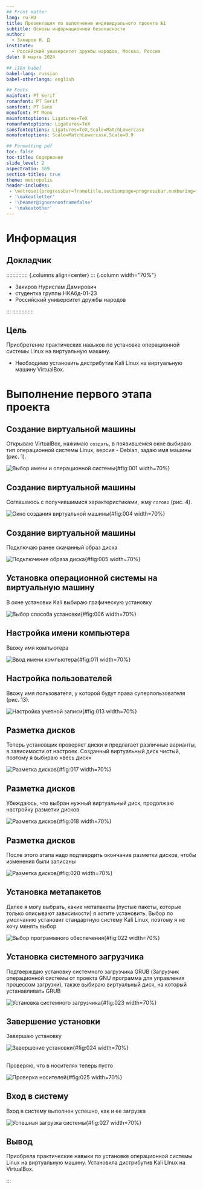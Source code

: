 ```yaml
---
## Front matter
lang: ru-RU
title: Презентация по выполнению индивидуального проекта №1
subtitle: Основы информационной безопасности
author:
  - Закиров Н. Д
institute:
  - Российский университет дружбы народов, Москва, Россия
date: 8 марта 2024

## i18n babel
babel-lang: russian
babel-otherlangs: english

## Fonts
mainfont: PT Serif
romanfont: PT Serif
sansfont: PT Sans
monofont: PT Mono
mainfontoptions: Ligatures=TeX
romanfontoptions: Ligatures=TeX
sansfontoptions: Ligatures=TeX,Scale=MatchLowercase
monofontoptions: Scale=MatchLowercase,Scale=0.9

## Formatting pdf
toc: false
toc-title: Содержание
slide_level: 2
aspectratio: 169
section-titles: true
theme: metropolis
header-includes:
 - \metroset{progressbar=frametitle,sectionpage=progressbar,numbering=fraction}
 - '\makeatletter'
 - '\beamer@ignorenonframefalse'
 - '\makeatother'
---
```


# Информация

## Докладчик

:::::::::::::: {.columns align=center}
::: {.column width="70%"}

  * Закиров Нурислам Дамирович
  * студентка группы НКАбд-01-23
  * Российский университет дружбы народов


:::
::::::::::::::

## Цель

Приобретение практических навыков по установке операционной системы Linux на виртуальную машину.

- Необходимо установить дистрибутив Kali Linux на виртуальную машину VirtualBox.

# Выполнение первого этапа проекта

## Создание виртуальной машины

Открываю VirtualBox, нажимаю `создать`, в появившемся окне выбираю тип операционной системы Linux, версия - Debian, задаю имя машины (рис. 1).

![Выбор имени и операционной системы](image/1.PNG){#fig:001 width=70%}

## Создание виртуальной машины

Соглашаюсь с получившимися характеристиками, жму `готово` (рис. 4).

![Окно создания виртуальной машины](image/4.PNG){#fig:004 width=70%}

## Создание виртуальной машины

Подключаю ранее скачанный образ диска 

![Подключение образа диска](image/5.PNG){#fig:005 width=70%}

## Установка операционной системы на виртуальную машину

В окне установки Kali выбираю графическую установку 

![Выбор способа установки](image/6.PNG){#fig:006 width=70%}

## Настройка имени компьютера

Ввожу имя компьютера 

![Ввод имени компьютера](image/11.PNG){#fig:011 width=70%}

## Настройка пользователей

Ввожу имя пользователя, у которой будут права суперпользователя (рис. 13).

![Настройка учетной записи](image/13.PNG){#fig:013 width=70%}

## Разметка дисков

Теперь установщик проверяет диски и предлагает различные варианты,
в зависимости от настроек. Созданный виртуальный диск чистый, поэтому
я выбираю «весь диск» 

![Разметка дисков](image/17.PNG){#fig:017 width=70%}

## Разметка дисков

Убеждаюсь, что выбран нужный виртуальный диск, продолжаю
настройку разметки дисков 

![Разметка дисков](image/18.PNG){#fig:018 width=70%}

## Разметка дисков

После этого этапа надо подтвердить
окончание разметки дисков, чтобы изменения были записаны 

![Разметка дисков](image/20.PNG){#fig:020 width=70%}

## Установка метапакетов

Далее я могу выбрать, какие метапакеты (пустые пакеты, которые
только описывают зависимости) я хотите установить. Выбор по
умолчанию установит стандартную систему Kali Linux, поэтому я не хочу
менять выбор 

![Выбор программного обеспечения](image/22.PNG){#fig:022 width=70%}

## Установка системного загрузчика

Подтверждаю установку системного загрузчика GRUB (Загрузчик
операционной системы от проекта GNU программа для управления
процессом загрузки), также выбираю виртуальный диск, на который
устанавливать GRUB  

![Установка системного загрузчика](image/23.PNG){#fig:023 width=70%}

## Завершение установки

Завершаю установку

![Завершение установки](image/24.PNG){#fig:024 width=70%}

##

Проверяю, что в носителях теперь пусто 

![Проверка носителей](image/25.PNG){#fig:025 width=70%}

## Вход в систему

Вход в систему выполнен успешно, как и ее загрузка 

![Успешная загрузка системы](image/27.PNG){#fig:027 width=70%}

## Вывод

Приобрела практические навыки по установке операционной системы Linux на виртуальную машину. Установила дистрибутив Kali LInux на VirtualBox.

:::

